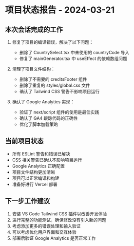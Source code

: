 # 项目状态报告 - 2024-03-21

## 本次会话完成的工作
1. 修复了项目的编译错误，解决了以下问题：
   - 删除了 CountrySelect.tsx 中未使用的 countryCode 导入
   - 修复了 mainGenerator.tsx 中 useEffect 的依赖数组问题

2. 清理了项目文件结构：
   - 删除了不需要的 creditsFooter 组件
   - 删除了重复的 styles/global.css 文件
   - 确认了 Tailwind CSS 警告不影响项目运行

3. 确认了 Google Analytics 实现：
   - 验证了 next/script 组件的使用是最佳实践
   - 确认了 GA4 跟踪代码的正确性
   - 优化了脚本加载策略

## 当前项目状态
- 所有 ESLint 警告和错误已解决
- CSS 相关警告已确认不影响项目运行
- Google Analytics 正确配置
- 项目文件结构更加清晰
- 项目可以正常编译和构建
- 准备好进行 Vercel 部署

## 下一步工作建议
1. 安装 VS Code Tailwind CSS 插件以改善开发体验
2. 进行完整的功能测试，确保修改没有引入新的问题
3. 考虑添加更多的错误处理和输入验证
4. 可以考虑优化用户界面和交互体验
5. 部署后验证 Google Analytics 是否正常工作 